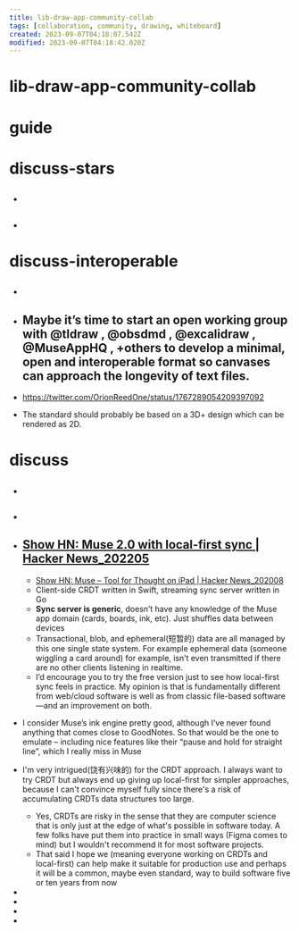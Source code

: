 ```yaml
---
title: lib-draw-app-community-collab
tags: [collaboration, community, drawing, whiteboard]
created: 2023-09-07T04:18:07.542Z
modified: 2023-09-07T04:18:42.020Z
---
```


# lib-draw-app-community-collab

# guide

# discuss-stars
- ## 

- ## 
# discuss-interoperable
- ## 

- ## Maybe it’s time to start an open working group with @tldraw , @obsdmd , @excalidraw , @MuseAppHQ , +others to develop a minimal, open and interoperable format so canvases can approach the longevity of text files.
- https://twitter.com/OrionReedOne/status/1767289054209397092
- The standard should probably be based on a 3D+ design which can be rendered as 2D.

# discuss
- ## 

- ## 

- ## [Show HN: Muse 2.0 with local-first sync | Hacker News_202205](https://news.ycombinator.com/item?id=31494498)
  - [Show HN: Muse – Tool for Thought on iPad | Hacker News_202008](https://news.ycombinator.com/item?id=24294397)
  - Client-side CRDT written in Swift, streaming sync server written in Go
  - **Sync server is generic**, doesn’t have any knowledge of the Muse app domain (cards, boards, ink, etc). Just shuffles data between devices
  - Transactional, blob, and ephemeral(短暂的) data are all managed by this one single state system. For example ephemeral data (someone wiggling a card around) for example, isn’t even transmitted if there are no other clients listening in realtime.
  - I’d encourage you to try the free version just to see how local-first sync feels in practice. My opinion is that is fundamentally different from web/cloud software is well as from classic file-based software—and an improvement on both. 

- I consider Muse’s ink engine pretty good, although I’ve never found anything that comes close to GoodNotes. So that would be the one to emulate – including nice features like their “pause and hold for straight line”, which I really miss in Muse

- I'm very intrigued(饶有兴味的) for the CRDT approach. I always want to try CRDT but always end up giving up local-first for simpler approaches, because I can't convince myself fully since there's a risk of accumulating CRDTs data structures too large.
  - Yes, CRDTs are risky in the sense that they are computer science that is only just at the edge of what's possible in software today. A few folks have put them into practice in small ways (Figma comes to mind) but I wouldn't recommend it for most software projects.
  - That said I hope we (meaning everyone working on CRDTs and local-first) can help make it suitable for production use and perhaps it will be a common, maybe even standard, way to build software five or ten years from now

- 
- 
- 
- 

